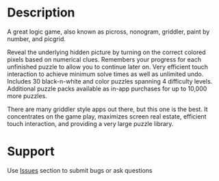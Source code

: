 # Description
A great logic game, also known as picross, nonogram, griddler, paint by number, and picgrid.

Reveal the underlying hidden picture by turning on the correct colored pixels based on numerical clues.  Remembers your progress for each unfinished puzzle to allow you to continue later on.  Very efficient touch interaction to achieve minimum solve times as well as unlimited undo.  Includes 30 black-n-white and color puzzles spanning 4 difficulty levels.  Additional puzzle packs available as in-app purchases for up to 10,000 more puzzles.

There are many griddler style apps out there, but this one is the best.  It concentrates on the game play, maximizes screen real estate, efficient touch interaction, and providing a very large puzzle library.

# Support
Use [Issues](https://github.com/scastria/SkiaLogicApp/issues) section to submit bugs or ask questions
